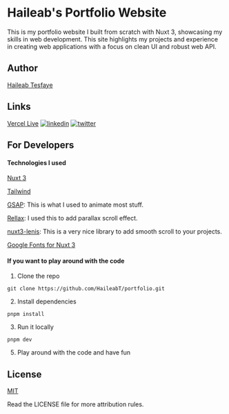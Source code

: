 
# Haileab's Portfolio Website

This is my portfolio website I built from scratch with Nuxt 3, showcasing my skills in web development. This site highlights my projects and experience in creating web applications with a focus on clean UI and robust web API.
## Author

[Haileab Tesfaye](https://www.github.com/HaileabT)


## Links
[Vercel Live](https://haileabtesfaye.vercel.com/)
[![linkedin](https://img.shields.io/badge/linkedin-0A66C2?style=for-the-badge&logo=linkedin&logoColor=white)]( https://www.linkedin.com/in/haileab-tesfaye-08414b199)
[![twitter](https://img.shields.io/badge/github-1DA1F2?style=for-the-badge&logo=github&logoColor=white)](https://www.github.com/HaileabT)


## For Developers

#### Technologies I used
[Nuxt 3](https://nuxt.com/)

[Tailwind](https://tailwindcss.com/)

[GSAP](https://gsap.com/): This is what I used to animate most stuff.

[Rellax](https://dixonandmoe.com/rellax/): I used this to add parallax scroll effect.

[nuxt3-lenis](https://github.com/benoitdelorme/nuxt3-lenis): This is a very nice library to add smooth scroll to your projects.

[Google Fonts for Nuxt 3](https://google-fonts.nuxtjs.org/)

#### If you want to play around with the code

1. Clone the repo

```git
git clone https://github.com/HaileabT/portfolio.git
```

2. Install dependencies

```pnpm
pnpm install
```

3. Run it locally
```pnpm
pnpm dev
```
5. Play around with the code and have fun
## License

[MIT](https://github.com/HaileabT/portfolio/blob/master/LICENSE)

Read the LICENSE file for more attribution rules. 

